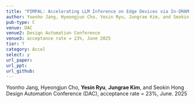 ```yaml
---
title: "PIMPAL: Accelerating LLM Inference on Edge Devices via In-DRAM Arithmetic Lookup"
author: Yoonho Jang, Hyeongjun Cho, Yesin Ryu, Jungrae Kim, and Seokin Hong
pub-type: C
venue: DAC
venue2: Design Automation Conference
venue3: acceptance rate = 23%, June 2025
tier: T
category: Accel
select: y
url_paper:
url_ppt:
url_github:
---
```

Yoonho Jang, Hyeongjun Cho, **Yesin Ryu**, **Jungrae Kim**, and Seokin Hong <br>
Design Automation Conference (DAC), acceptance rate = 23%, June. 2025 <br>
